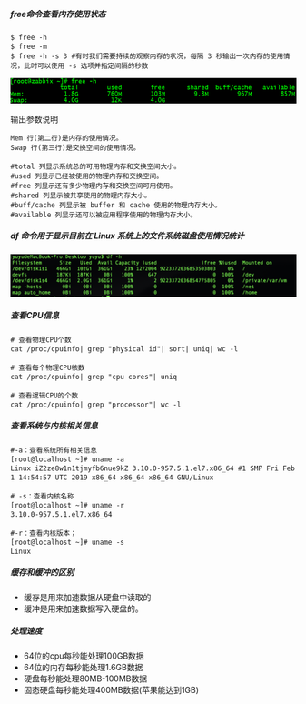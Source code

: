 ##### free命令查看内存使用状态

```
$ free -h
$ free -m
$ free -h -s 3 #有时我们需要持续的观察内存的状况，每隔 3 秒输出一次内存的使用情况，此时可以使用 -s 选项并指定间隔的秒数
```

![img](img/1278921-20180824145308881-1188604794.png)

输出参数说明

```
Mem 行(第二行)是内存的使用情况。
Swap 行(第三行)是交换空间的使用情况。

#total 列显示系统总的可用物理内存和交换空间大小。
#used 列显示已经被使用的物理内存和交换空间。
#free 列显示还有多少物理内存和交换空间可用使用。
#shared 列显示被共享使用的物理内存大小。
#buff/cache 列显示被 buffer 和 cache 使用的物理内存大小。
#available 列显示还可以被应用程序使用的物理内存大小。
```

##### df 命令用于显示目前在 Linux 系统上的文件系统磁盘使用情况统计

![image-20210414150300713](./img/image-20210414150300713.png)

##### 查看CPU信息

```
# 查看物理CPU个数
cat /proc/cpuinfo| grep "physical id"| sort| uniq| wc -l

# 查看每个物理CPU核数
cat /proc/cpuinfo| grep "cpu cores"| uniq

# 查看逻辑CPU的个数
cat /proc/cpuinfo| grep "processor"| wc -l
```



##### 查看系统与内核相关信息

```
#-a：查看系统所有相关信息
[root@localhost ~]# uname -a 
Linux iZ2ze8w1n1tjmyfb6nue9kZ 3.10.0-957.5.1.el7.x86_64 #1 SMP Fri Feb 1 14:54:57 UTC 2019 x86_64 x86_64 x86_64 GNU/Linux

# -s：查看内核名称
[root@localhost ~]# uname -r 
3.10.0-957.5.1.el7.x86_64

#-r：查看内核版本；
[root@localhost ~]# uname -s
Linux
```



##### 缓存和缓冲的区别

+ 缓存是用来加速数据从硬盘中读取的
+ 缓冲是用来加速数据写入硬盘的。

##### 处理速度

+ 64位的cpu每秒能处理100GB数据 
+ 64位的内存每秒能处理1.6GB数据
+ 硬盘每秒能处理80MB-100MB数据
+ 固态硬盘每秒能处理400MB数据(苹果能达到1GB)